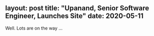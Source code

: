 layout: post
title: "Upanand, Senior Software Engineer, Launches Site"
date: 2020-05-11
---

Well. Lots are on the way ...
